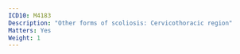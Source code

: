 ```yaml
---
ICD10: M4183
Description: "Other forms of scoliosis: Cervicothoracic region"
Matters: Yes
Weight: 1
---
```

